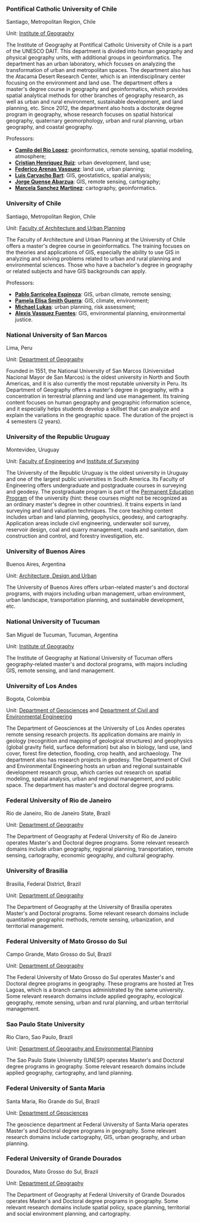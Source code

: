 ### Pontifical Catholic University of Chile

Santiago, Metropolitan Region, Chile

Unit: [Institute of Geography](http://geografia.uc.cl/Nuestro-Instituto/historia-mision-vision.html)

The Institute of Geography at Pontifical Catholic University of Chile is a part of the UNESCO DAIT. This department is divided into human geography and physical geography units, with additional groups in geoinformatics. The department has an urban laboratory, which focuses on analyzing the transformation of urban and metropolitan spaces. The department also has the Atacama Desert Research Center, which is an interdisciplinary center focusing on the environment and land use. The department offers a master's degree course in geography and geoinformatics, which provides spatial analytical methods for other branches of geography research, as well as urban and rural environment, sustainable development, and land planning, etc. Since 2012, the department also hosts a doctorate degree program in geography, whose research focuses on spatial historical geography, quaternary geomorphology, urban and rural planning, urban geography, and coastal geography.

Professors:

- **[Camilo del Rio Lopez](http://geografia.uc.cl/Departamento-de-Geografia-Fisica/del-rio-lopez-camilo.html)**: geoinformatics, remote sensing, spatial modeling, atmosphere;
- **[Cristian Henriquez Ruiz](http://geografia.uc.cl/Departamento-de-Geografia-Fisica/henriquez-ruiz-cristian.html)**: urban development, land use;
- **[Federico Arenas Vasquez](http://geografia.uc.cl/Departamento-de-Geografia-Humana/federico-arenas-vasquez.html)**: land use, urban planning;
- **[Luis Carvacho Bart](http://geografia.uc.cl/Departamento-de-Geografia-Humana/carvacho-bart-luis.html)**: GIS, geostatistics, spatial analysis;
- **[Jorge Quense Abarzua](http://geografia.uc.cl/Departamento-de-Geografia-Humana/queense-abarzua-jorge.html)**: GIS, remote sensing, cartography;
- **[Marcela Sanchez Martinez](http://geografia.uc.cl/Departamento-de-Geografia-Fisica/sanchez-martinez-marcela.html)**: cartography, geoinformatics.

### University of Chile

Santiago, Metropolitan Region, Chile

Unit: [Faculty of Architecture and Urban Planning](http://www.fau.uchile.cl/)

The Faculty of Architecture and Urban Planning at the University of Chile offers a master's degree course in geoinformatics. The training focuses on the theories and applications of GIS, especially the ability to use GIS in analyzing and solving problems related to urban and rural planning and environmental sciences. Those who have a bachelor's degree in geography or related subjects and have GIS backgrounds can apply.

Professors:
- **[Pablo Sarricolea Espinoza](https://www.uchile.cl/portafolio-academico/impresion.jsf?username=psarrico)**: GIS, urban climate, remote sensing;
- **[Pamela Elisa Smith Guerra](https://www.uchile.cl/portafolio-academico/perfilAcademico.jsf?username=guerrasmith)**: GIS, climate, environment;
- **[Michael Lukas](https://www.uchile.cl/portafolio-academico/perfilAcademico.jsf?username=mlukas)**: urban planning, risk assessment;
- **[Alexis Vasquez Fuentes](https://www.uchile.cl/portafolio-academico/perfilAcademico.jsf?username=alexvasq)**: GIS, environmental planning, environmental justice.



### National University of San Marcos

Lima, Peru

Unit: [Department of Geography](https://www.unmsm.edu.pe/formacion-academica/carreras-de-pregrado/carrera-detalle/geografia)

Founded in 1551, the National University of San Marcos (Universidad Nacional Mayor de San Marcos) is the oldest university in North and South Americas, and it is also currently the most reputable university in Peru. Its Department of Geography offers a master's degree in geography, with a concentration in terrestrial planning and land use management. Its training content focuses on human geography and geographic information science, and it especially helps students develop a skillset that can analyze and explain the variations in the geographic space. The duration of the project is 4 semesters (2 years).


### University of the Republic Uruguay

Montevideo, Uruguay

Unit: [Faculty of Engineering](https://www.fing.edu.uy/) and [Institute of Surveying](https://www.fing.edu.uy/ia/)

The University of the Republic Uruguay is the oldest university in Uruguay and one of the largest public universities in South America. Its Faculty of Engineering offers undergraduate and postgraduate courses in surveying and geodesy. The postgraduate program is part of the [Permanent Education Program](https://udelar.edu.uy/eduper/) of the university (hint: these courses might not be recognized as an ordinary master's degree in other countries). It trains experts in land surveying and land valuation techniques. The core teaching content includes urban and land planning, geophysics, geodesy, and cartography. Application areas include civil engineering, underwater soil survey, reservoir design, coal and quarry management, roads and sanitation, dam construction and control, and forestry investigation, etc.

### University of Buenos Aires

Buenos Aires, Argentina

Unit: [Architecture, Design and Urban](https://www.uba.ar/posgrados/oferta_tipo.php?t=2&id=1)

The University of Buenos Aires offers urban-related master's and doctoral programs, with majors including urban management, urban environment, urban landscape, transportation planning, and sustainable development, etc.


### National University of Tucuman

San Miguel de Tucuman, Tucuman, Argentina

Unit: [Institute of Geography](http://www.filo.unt.edu.ar/ieg/)

The Institute of Geography at National University of Tucuman offers geography-related master's and doctoral programs, with majors including GIS, remote sensing, and land management.

### University of Los Andes

Bogota, Colombia

Unit: [Department of Geosciences](https://geociencias.uniandes.edu.co/) and [Department of Civil and Environmental Engineering](https://civilyambiental.uniandes.edu.co/)

The Department of Geosciences at the University of Los Andes operates remote sensing research projects. Its application domains are mainly in geology (recognition and mapping of geological structures) and geophysics (global gravity field, surface deformation) but also in biology, land use, land cover, forest fire detection, flooding, crop health, and archaeology. The department also has research projects in geodesy. The Department of Civil and Environmental Engineering hosts an urban and regional sustainable development research group, which carries out research on spatial modeling, spatial analysis, urban and regional management, and public space. The department has master's and doctoral degree programs.

### Federal University of Rio de Janeiro

Rio de Janeiro, Rio de Janeiro State, Brazil

Unit: [Department of Geography](http://www.geografia.ufrj.br/)

The Department of Geography at Federal University of Rio de Janeiro operates Master's and Doctoral degree programs. Some relevant research domains include urban geography, regional planning, transportation, remote sensing, cartography, economic geography, and cultural geography.

### University of Brasilia

Brasilia, Federal District, Brazil

Unit: [Department of Geography](http://www.gea.unb.br/)

The Department of Geography at the University of Brasilia operates Master's and Doctoral programs. Some relevant research domains include quantitative geographic methods, remote sensing, urbanization, and territorial management.

### Federal University of Mato Grosso do Sul

Campo Grande, Mato Grosso do Sul, Brazil

Unit: [Department of Geography](https://ppggeografiacptl.ufms.br/)

The Federal University of Mato Grosso do Sul operates Master's and Doctoral degree programs in geography. These programs are hosted at Tres Lagoas, which is a branch campus administrated by the same university. Some relevant research domains include applied geography, ecological geography, remote sensing, urban and rural planning, and urban territorial management.

### Sao Paulo State University

Rio Claro, Sao Paulo, Brazil

Unit: [Department of Geography and Environmental Planning](https://igce.rc.unesp.br/#!/ensino/departamentos/geografia-e-planejamento-ambiental/)

The Sao Paulo State University (UNESP) operates Master's and Doctoral degree programs in geography. Some relevant research domains include applied geography, cartography, and land planning.

### Federal University of Santa Maria

Santa Maria, Rio Grande do Sul, Brazil

Unit: [Department of Geosciences](http://coral.ufsm.br/depgeo/)

The geoscience department at Federal University of Santa Maria operates Master's and Doctoral degree programs in geography. Some relevant research domains include cartography, GIS, urban geography, and urban planning.

### Federal University of Grande Dourados


Dourados, Mato Grosso do Sul, Brazil

Unit: [Department of Geography](https://portal.ufgd.edu.br/pos-graduacao/mestrado-doutorado-geografia/index)

The Department of Geography at Federal University of Grande Dourados operates Master's and Doctoral degree programs in geography. Some relevant research domains include spatial policy, space planning, territorial and social environment planning, and cartography.
